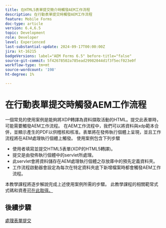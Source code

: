 ```yaml
---
title: 在HTML5表單提交簡介時觸發AEM工作流程
description: 在行動表單提交時觸發AEM工作流程
feature: Mobile Forms
doc-type: article
version: 6.4,6.5
topic: Development
role: Developer
level: Experienced
last-substantial-update: 2024-09-17T00:00:00Z
jira: kt-16215
badgeVersions: label="AEM Forms 6.5" before-title="false"
source-git-commit: 5f42678502a785ead29982044d1f3f5ecf023e0f
workflow-type: tm+mt
source-wordcount: '198'
ht-degree: 1%

---
```


# 在行動表單提交時觸發AEM工作流程

一個常見的使用案例是能夠將XDP轉譯為資料擷取活動的HTML。提交此表單時，可能需要觸發AEM工作流程。 在AEM工作流程中，我們可以將資料與xdp範本合併，並顯示產生的PDF以供稽核和核准。表單將在發佈執行個體上呈現，並且工作流程將在AEM處理執行個體上觸發。
使用案例包含下列步驟

* 使用者填寫並提交HTML5表單(XDP的HTML5轉譯)。
* 提交是由發佈執行個體中的servlet所處理。
* 此servlet會將資料儲存在AEM處理執行個體之存放庫中的預先定義資料夾。
* 工作流程啟動器會設定為每次在特定資料夾底下新增檔案時都會觸發AEM工作流程。

本教學課程將逐步解說完成上述使用案例所需的步驟。 此教學課程的相關範常式式碼和資產[可在此取得。](./deploy-assets.md)


## 後續步驟

[處理表單提交](./handle-form-submission.md)